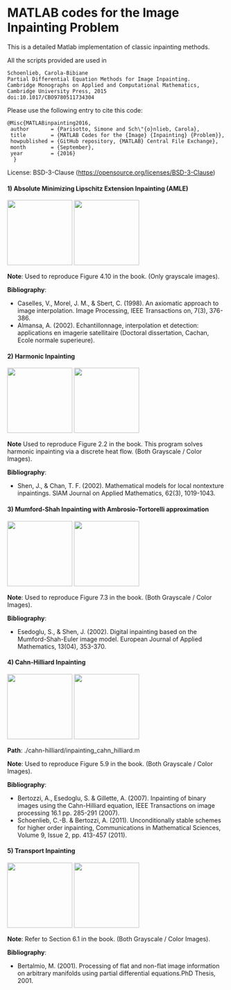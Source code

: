 # MATLAB codes for the Image Inpainting Problem
This is a detailed Matlab implementation of classic inpainting methods.

All the scripts provided are used in

```
Schoenlieb, Carola-Bibiane
Partial Differential Equation Methods for Image Inpainting.
Cambridge Monographs on Applied and Computational Mathematics,
Cambridge University Press, 2015
doi:10.1017/CBO9780511734304
```

Please use the following entry to cite this code:

```
@Misc{MATLABinpainting2016,
 author       = {Parisotto, Simone and Sch\"{o}nlieb, Carola},
 title        = {MATLAB Codes for the {Image} {Inpainting} {Problem}},
 howpublished = {GitHub repository, {MATLAB} Central File Exchange},
 month        = {September},
 year         = {2016}
  }
```

License: BSD-3-Clause (https://opensource.org/licenses/BSD-3-Clause)

<h4>1) Absolute Minimizing Lipschitz Extension Inpainting (AMLE)</h4>

<img src="https://raw.githubusercontent.com/simoneparisotto/MATLAB-Codes-for-the-Image-Inpainting-Problem/master/dataset/amle_input.png" width="150px"> 
<img src="https://raw.githubusercontent.com/simoneparisotto/MATLAB-Codes-for-the-Image-Inpainting-Problem/master/results/amle_output.png" width="150px"> 

**Note**: Used to reproduce Figure 4.10 in the book. (Only grayscale images).
      
**Bibliography**:
- Caselles, V., Morel, J. M., & Sbert, C. (1998). An axiomatic approach to image interpolation. Image Processing, IEEE Transactions on, 7(3), 376-386.
- Almansa, A. (2002). Echantillonnage, interpolation et detection: applications en imagerie satellitaire (Doctoral dissertation, Cachan, Ecole normale superieure).

<h4>2) Harmonic Inpainting</h4>

<img src="https://raw.githubusercontent.com/simoneparisotto/MATLAB-Codes-for-the-Image-Inpainting-Problem/master/dataset/harmonic_input.png" width="150px"> 
<img src="https://raw.githubusercontent.com/simoneparisotto/MATLAB-Codes-for-the-Image-Inpainting-Problem/master/results/harmonic_output.png" width="150px"> 

**Note** Used to reproduce Figure 2.2 in the book. This program solves harmonic inpainting via a discrete heat flow. (Both Grayscale / Color Images).

**Bibliography**:
- Shen, J., & Chan, T. F. (2002). Mathematical models for local nontexture inpaintings. SIAM Journal on Applied Mathematics, 62(3), 1019-1043.

<h4>3) Mumford-Shah Inpainting with Ambrosio-Tortorelli approximation</h4>

<img src="https://raw.githubusercontent.com/simoneparisotto/MATLAB-Codes-for-the-Image-Inpainting-Problem/master/dataset/mumford_shah_input.png" width="150px"> 
<img src="https://raw.githubusercontent.com/simoneparisotto/MATLAB-Codes-for-the-Image-Inpainting-Problem/master/results/mumford_shah_output.png" width="150px"> 

**Note**: Used to reproduce Figure 7.3 in the book.  (Both Grayscale / Color Images).

**Bibliography**: 
- Esedoglu, S., & Shen, J. (2002). Digital inpainting based on the Mumford-Shah-Euler image model. European Journal of Applied Mathematics, 13(04), 353-370.

<h4>4) Cahn-Hilliard Inpainting</h4>

<img src="https://raw.githubusercontent.com/simoneparisotto/MATLAB-Codes-for-the-Image-Inpainting-Problem/master/dataset/cahn-hilliard_input.png" width="150px"> 
<img src="https://raw.githubusercontent.com/simoneparisotto/MATLAB-Codes-for-the-Image-Inpainting-Problem/master/results/cahn-hilliard_output.png" width="150px"> 

**Path**: ./cahn-hilliard/inpainting_cahn_hilliard.m

**Note**: Used to reproduce Figure 5.9 in the book.  (Both Grayscale / Color Images).

**Bibliography**: 
- Bertozzi, A., Esedoglu, S. & Gillette, A. (2007). Inpainting of binary images using the Cahn-Hilliard equation, IEEE Transactions on image processing 16.1 pp. 285-291 (2007).
- Schoenlieb, C.-B. & Bertozzi, A. (2011). Unconditionally stable schemes for higher order inpainting, Communications in Mathematical Sciences, Volume 9, Issue 2, pp. 413-457 (2011).

<h4>5) Transport Inpainting</h4>

<img src="https://raw.githubusercontent.com/simoneparisotto/MATLAB-Codes-for-the-Image-Inpainting-Problem/master/dataset/transport_input.png" width="150px"> 
<img src="https://raw.githubusercontent.com/simoneparisotto/MATLAB-Codes-for-the-Image-Inpainting-Problem/master/results/transport_output.png" width="150px"> 

**Note**: Refer to Section 6.1 in the book. (Both Grayscale / Color Images).

**Bibliography**:
- Bertalmio, M. (2001). Processing of flat and non-flat image information on arbitrary manifolds using partial differential equations.PhD Thesis, 2001.
